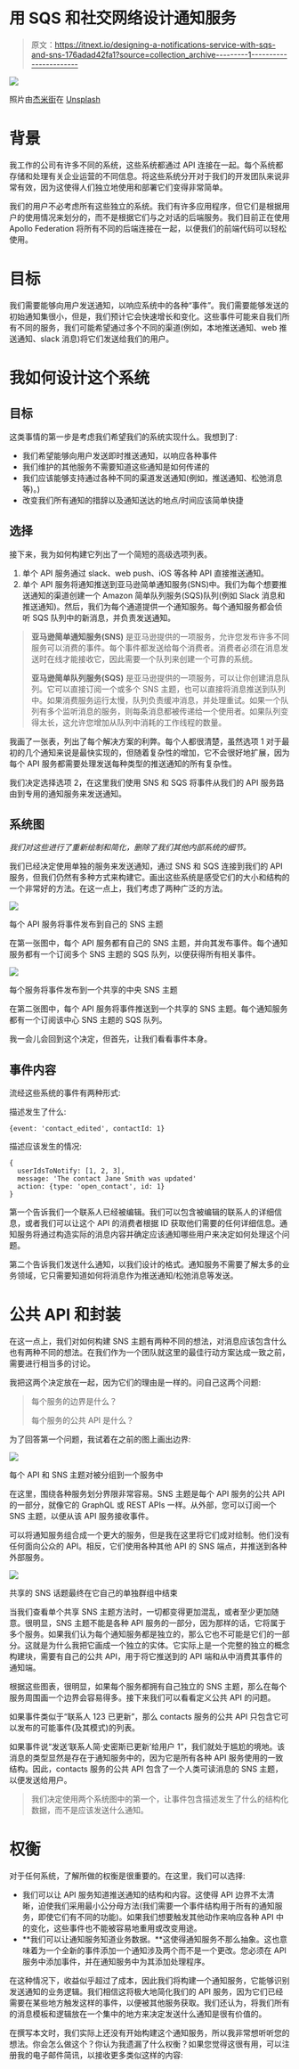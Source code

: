 # 用 SQS 和社交网络设计通知服务

> 原文：<https://itnext.io/designing-a-notifications-service-with-sqs-and-sns-176adad42fa1?source=collection_archive---------1----------------------->

![](img/2b88a66de5b226a57238742c514b351a.png)

照片由[杰米街](https://unsplash.com/@jamie452?utm_source=medium&utm_medium=referral)在 [Unsplash](https://unsplash.com?utm_source=medium&utm_medium=referral)

# 背景

我工作的公司有许多不同的系统，这些系统都通过 API 连接在一起。每个系统都存储和处理有关企业运营的不同信息。将这些系统分开对于我们的开发团队来说非常有效，因为这使得人们独立地使用和部署它们变得非常简单。

我们的用户不必考虑所有这些独立的系统。我们有许多应用程序，但它们是根据用户的使用情况来划分的，而不是根据它们与之对话的后端服务。我们目前正在使用 Apollo Federation 将所有不同的后端连接在一起，以便我们的前端代码可以轻松使用。

# 目标

我们需要能够向用户发送通知，以响应系统中的各种“事件”。我们需要能够发送的初始通知集很小，但是，我们预计它会快速增长和变化。这些事件可能来自我们所有不同的服务，我们可能希望通过多个不同的渠道(例如，本地推送通知、web 推送通知、slack 消息)将它们发送给我们的用户。

# 我如何设计这个系统

## 目标

这类事情的第一步是考虑我们希望我们的系统实现什么。我想到了:

*   我们希望能够向用户发送即时推送通知，以响应各种事件
*   我们维护的其他服务不需要知道这些通知是如何传递的
*   我们应该能够支持通过各种不同的渠道发送通知(例如，推送通知、松弛消息等)。)
*   改变我们所有通知的措辞以及通知送达的地点/时间应该简单快捷

## 选择

接下来，我为如何构建它列出了一个简短的高级选项列表。

1.  单个 API 服务通过 slack、web push、iOS 等各种 API 直接推送通知。
2.  单个 API 服务将通知推送到亚马逊简单通知服务(SNS)中。我们为每个想要推送通知的渠道创建一个 Amazon 简单队列服务(SQS)队列(例如 Slack 消息和推送通知)。然后，我们为每个通道提供一个通知服务。每个通知服务都会侦听 SQS 队列中的新消息，并负责发送通知。

> **亚马逊简单通知服务(SNS)** 是亚马逊提供的一项服务，允许您发布许多不同服务可以消费的事件。每个事件都发送给每个消费者。消费者必须在消息发送时在线才能接收它，因此需要一个队列来创建一个可靠的系统。
> 
> **亚马逊简单队列服务(SQS)** 是亚马逊提供的一项服务，可以让你创建消息队列。它可以直接订阅一个或多个 SNS 主题，也可以直接将消息推送到队列中。如果消费服务运行太慢，队列负责缓冲消息，并处理重试。如果一个队列有多个监听消息的服务，则每条消息都被传递给一个使用者。如果队列变得太长，这允许您增加从队列中消耗的工作线程的数量。

我画了一张表，列出了每个解决方案的利弊。每个人都很清楚，虽然选项 1 对于最初的几个通知来说是最快实现的，但随着复杂性的增加，它不会很好地扩展，因为每个 API 服务都需要处理发送每种类型的推送通知的所有复杂性。

我们决定选择选项 2，在这里我们使用 SNS 和 SQS 将事件从我们的 API 服务路由到专用的通知服务来发送通知。

## 系统图

*我们对这些进行了重新绘制和简化，删除了我们其他内部系统的细节。*

我们已经决定使用单独的服务来发送通知，通过 SNS 和 SQS 连接到我们的 API 服务，但我们仍然有多种方式来构建它。画出这些系统是感受它们的大小和结构的一个非常好的方法。在这一点上，我们考虑了两种广泛的方法。

![](img/08f5808dc3d1b95ede2d086f31184188.png)

每个 API 服务将事件发布到自己的 SNS 主题

在第一张图中，每个 API 服务都有自己的 SNS 主题，并向其发布事件。每个通知服务都有一个订阅多个 SNS 主题的 SQS 队列，以便获得所有相关事件。

![](img/b37adf08526bd8f9619263a69baa2187.png)

每个服务将事件发布到一个共享的中央 SNS 主题

在第二张图中，每个 API 服务将事件推送到一个共享的 SNS 主题。每个通知服务都有一个订阅该中心 SNS 主题的 SQS 队列。

我一会儿会回到这个决定，但首先，让我们看看事件本身。

## 事件内容

流经这些系统的事件有两种形式:

描述发生了什么:

```
{event: 'contact_edited', contactId: 1}
```

描述应该发生的情况:

```
{
  userIdsToNotify: [1, 2, 3],
  message: 'The contact Jane Smith was updated'
  action: {type: 'open_contact', id: 1}
}
```

第一个告诉我们一个联系人已经被编辑。我们可以包含被编辑的联系人的详细信息，或者我们可以让这个 API 的消费者根据 ID 获取他们需要的任何详细信息。通知服务将通过构造实际的消息内容并确定应该通知哪些用户来决定如何处理这个问题。

第二个告诉我们发送什么通知，以我们设计的格式。通知服务不需要了解太多的业务领域，它只需要知道如何将消息作为推送通知/松弛消息等发送。

# 公共 API 和封装

在这一点上，我们对如何构建 SNS 主题有两种不同的想法，对消息应该包含什么也有两种不同的想法。在我们作为一个团队就这里的最佳行动方案达成一致之前，需要进行相当多的讨论。

我把这两个决定放在一起，因为它们的理由是一样的。问自己这两个问题:

> 每个服务的边界是什么？
> 
> 每个服务的公共 API 是什么？

为了回答第一个问题，我试着在之前的图上画出边界:

![](img/4c7a024e570f4b86b4844967120002d0.png)

每个 API 和 SNS 主题对被分组到一个服务中

在这里，围绕各种服务划分界限非常容易。SNS 主题是每个 API 服务的公共 API 的一部分，就像它的 GraphQL 或 REST APIs 一样。从外部，您可以订阅一个 SNS 主题，以便从该 API 服务接收事件。

可以将通知服务组合成一个更大的服务，但是我在这里将它们成对绘制。他们没有任何面向公众的 API。相反，它们使用各种其他 API 的 SNS 端点，并推送到各种外部服务。

![](img/4f150580aa70824e383f0c6adf455e4c.png)

共享的 SNS 话题最终在它自己的单独群组中结束

当我们查看单个共享 SNS 主题方法时，一切都变得更加混乱，或者至少更加随意。很明显，SNS 主题不能是各种 API 服务的一部分，因为那样的话，它将属于多个服务。如果我们认为每个通知服务都是独立的，那么它也不可能是它们的一部分。这就是为什么我把它画成一个独立的实体。它实际上是一个完整的独立的概念构建块，需要有自己的公共 API，用于将它推送到的 API 端和从中消费其事件的通知端。

根据这些图表，很明显，如果每个服务都拥有自己独立的 SNS 主题，那么在每个服务周围画一个边界会容易得多。接下来我们可以看看定义公共 API 的问题。

如果事件类似于“联系人 123 已更新”，那么 contacts 服务的公共 API 只包含它可以发布的可能事件(及其模式)的列表。

如果事件说“发送‘联系人简·史密斯已更新’给用户 1”，我们就处于尴尬的境地。该消息的类型显然是存在于通知服务中的，因为它是所有各种 API 服务使用的一致结构。因此，contacts 服务的公共 API 包含了一个人类可读消息的 SNS 主题，以便发送给用户。

> 我们决定使用两个系统图中的第一个，让事件包含描述发生了什么的结构化数据，而不是应该发送什么通知。

# 权衡

对于任何系统，了解所做的权衡是很重要的。在这里，我们可以选择:

*   我们可以让 API 服务知道推送通知的结构和内容。这使得 API 边界不太清晰，迫使我们采用最小公分母方法(我们需要一个事件结构用于所有的通知服务，即使它们有不同的功能)。如果我们想要触发其他动作来响应各种 API 中的变化，这些事件也不能被容易地重用或改变用途。
*   **我们可以让通知服务知道业务数据。**这使得通知服务不那么抽象。这也意味着为一个全新的事件添加一个通知涉及两个而不是一个更改。您必须在 API 服务中添加事件，并在通知服务中为其添加处理程序。

在这种情况下，收益似乎超过了成本，因此我们将构建一个通知服务，它能够识别发送通知的业务逻辑。我们相信这将极大地简化我们的 API 服务，因为它们已经需要在某些地方触发这样的事件，以便被其他服务获取。我们还认为，将我们所有的消息模板和逻辑放在一个集中的地方来决定发送什么通知是很有价值的。

在撰写本文时，我们实际上还没有开始构建这个通知服务，所以我非常想听听您的想法。你会怎么做这个？你认为我遗漏了什么权衡？如果您觉得这很有用，可以注册我的电子邮件简讯，以接收更多类似这样的内容: